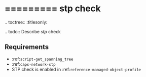

=========
stp check
=========

.. toctree::
    :titlesonly:

.. todo::
    Describe *stp* check

Requirements
------------
* :ref:`script-get_spanning_tree`
* :ref:`caps-network-stp`
* STP check is enabled in :ref:`reference-managed-object-profile`
